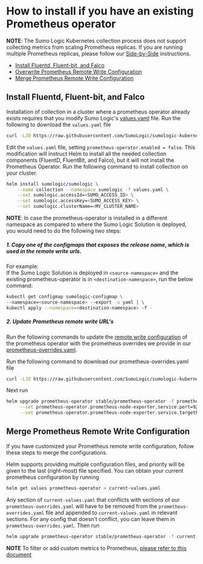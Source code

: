 # How to install if you have an existing Prometheus operator

__NOTE__: The Sumo Logic Kubernetes collection process does not support collecting metrics from scaling Prometheus replicas. If you are running multiple Prometheus replicas, please follow our [Side-by-Side](SideBySidePrometheus.md) instructions.

<!-- TOC -->
 
- [Install Fluentd, Fluent-bit, and Falco](#install-fluentd-fluent-bit-and-falco) 
- [Overwrite Prometheus Remote Write Configuration](#overwrite-prometheus-remote-write-configuration) 
- [Merge Prometheus Remote Write Configuration](#merge-prometheus-remote-write-configuration)  

<!-- /TOC -->

## Install Fluentd, Fluent-bit, and Falco

Installation of collection in a cluster where a prometheus operator already exists requires that you modify Sumo Logic's [values.yaml](https://github.com/SumoLogic/sumologic-kubernetes-collection/blob/master/deploy/helm/sumologic/values.yaml) file. Run the following to download the `values.yaml` file

```bash
curl -LJO https://raw.githubusercontent.com/SumoLogic/sumologic-kubernetes-collection/release-v0.17/deploy/helm/sumologic/values.yaml
```

Edit the `values.yaml` file, setting `prometheus-operator.enabled = false`. This modification will instruct Helm to install all the needed collection components (FluentD, FluentBit, and Falco), but it will not install the Prometheus Operator. Run the following command to install collection on your cluster.

```bash
helm install sumologic/sumologic \
    --name collection --namespace sumologic -f values.yaml \
    --set sumologic.accessId=<SUMO_ACCESS_ID> \
    --set sumologic.accessKey=<SUMO_ACCESS_KEY> \
    --set sumologic.clusterName=<MY_CLUSTER_NAME>
```

**NOTE**:
In case the prometheus-operator is installed in a different namespace as compared to where the Sumo Logic Solution is deployed, you would need to do the following two steps:

##### 1. Copy one of the configmaps that exposes the release name,  which is used in the remote write urls.

For example:\
If the Sumo Logic Solution is deployed in `<source-namespace>` and the existing prometheus-operator is in `<destination-namespace>`, run the below command:
```bash
kubectl get configmap sumologic-configmap \
--namespace=<source-namespace> --export -o yaml | \
kubectl apply --namespace=<destination-namespace> -f -
```
##### 2. Update Prometheus remote write URL's
Run the following commands to update the [remote write configuration](https://prometheus.io/docs/prometheus/latest/configuration/configuration/#remote_write) of the prometheus operator with the prometheus overrides we provide in our [prometheus-overrides.yaml](https://github.com/SumoLogic/sumologic-kubernetes-collection/blob/master/deploy/helm/prometheus-overrides.yaml).

Run the following command to download our prometheus-overrides.yaml file

```bash
curl -LJO https://raw.githubusercontent.com/SumoLogic/sumologic-kubernetes-collection/release-v0.17/deploy/helm/prometheus-overrides.yaml > prometheus-overrides.yaml
```

Next run

```bash
helm upgrade prometheus-operator stable/prometheus-operator -f prometheus-overrides.yaml \
     --set prometheus-operator.prometheus-node-exporter.service.port=9200 \
     --set prometheus-operator.prometheus-node-exporter.service.targetPort=9200
```

## Merge Prometheus Remote Write Configuration

If you have customized your Prometheus remote write configuration, follow these steps to merge the configurations. 

Helm supports providing multiple configuration files, and priority will be given to the last (right-most) file specified. You can obtain your current prometheus configuration by running

```bash
helm get values prometheus-operator > current-values.yaml
```

Any section of `current-values.yaml` that conflicts with sections of our `prometheus-overrides.yaml` will have to be removed from the `prometheus-overrides.yaml` file and appended to `current-values.yaml` in relevant sections. For any config that doesn’t conflict, you can leave them in `prometheus-overrides.yaml`. Then run

```bash
helm upgrade prometheus-operator stable/prometheus-operator -f current-values.yaml -f prometheus-overrides.yaml
```

__NOTE__ To filter or add custom metrics to Prometheus, [please refer to this document](additional_prometheus_configuration.md)
